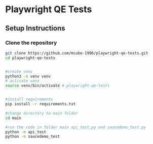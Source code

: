 # Playwright QE Tests

## Setup Instructions

### Clone the repository
```sh
git clone https://github.com/mcube-1996/playwright-qe-tests.git
cd playwright-qe-tests


#create venv
python3 -m venv venv
# activate venv
source venv/bin/activate # playwright-qe-tests


#install requirements
pip install -r requirements.txt

#change directory to main folder
cd main

#run the code in folder main api_test.py and saucedemo_test.py
python -m api_test
python -m saucedemo_test